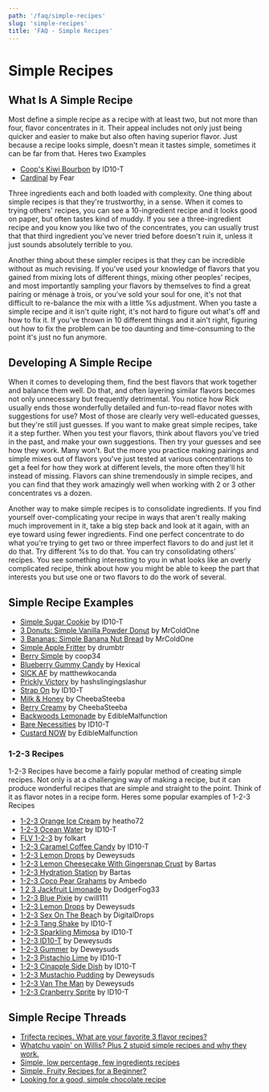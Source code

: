 ```yaml
---
path: '/faq/simple-recipes'
slug: 'simple-recipes'
title: 'FAQ - Simple Recipes'
---
```


# Simple Recipes

## What Is A Simple Recipe

Most define a simple recipe as a recipe with at least two, but not more than four, flavor concentrates in it. Their appeal includes not only just being quicker and easier to make but also often having superior flavor. Just because a recipe looks simple, doesn't mean it tastes simple, sometimes it can be far from that. Heres two Examples

- [Coop's Kiwi Bourbon](https://alltheflavors.com/recipes/21614#coop_s_kiwi_bourbon_by_id10_t) by ID10-T
- [Cardinal](https://alltheflavors.com/recipes/24962#cardinal_by_fear) by Fear

Three ingredients each and both loaded with complexity. One thing about simple recipes is that they're trustworthy, in a sense. When it comes to trying others' recipes, you can see a 10-ingredient recipe and it looks good on paper, but often tastes kind of muddy. If you see a three-ingredient recipe and you know you like two of the concentrates, you can usually trust that that third ingredient you've never tried before doesn't ruin it, unless it just sounds absolutely terrible to you.

Another thing about these simpler recipes is that they can be incredible without as much revising. If you've used your knowledge of flavors that you gained from mixing lots of different things, mixing other peoples' recipes, and most importantly sampling your flavors by themselves to find a great pairing or ménage à trois, or you've sold your soul for one, it's not that difficult to re-balance the mix with a little %s adjustment. When you taste a simple recipe and it isn't quite right, it's not hard to figure out what's off and how to fix it. If you've thrown in 10 different things and it ain't right, figuring out how to fix the problem can be too daunting and time-consuming to the point it's just no fun anymore.

## Developing A Simple Recipe

When it comes to developing them, find the best flavors that work together and balance them well. Do that, and often layering similar flavors becomes not only unnecessary but frequently detrimental. You notice how Rick usually ends those wonderfully detailed and fun-to-read flavor notes with suggestions for use? Most of those are clearly very well-educated guesses, but they're still just guesses. If you want to make great simple recipes, take it a step further. When you test your flavors, think about flavors you've tried in the past, and make your own suggestions. Then try your guesses and see how they work. Many won't. But the more you practice making pairings and simple mixes out of flavors you've just tested at various concentrations to get a feel for how they work at different levels, the more often they'll hit instead of missing. Flavors can shine tremendously in simple recipes, and you can find that they work amazingly well when working with 2 or 3 other concentrates vs a dozen.

Another way to make simple recipes is to consolidate ingredients. If you find yourself over-complicating your recipe in ways that aren't really making much improvement in it, take a big step back and look at it again, with an eye toward using fewer ingredients. Find one perfect concentrate to do what you're trying to get two or three imperfect flavors to do and just let it do that. Try different %s to do that. You can try consolidating others' recipes. You see something interesting to you in what looks like an overly complicated recipe, think about how you might be able to keep the part that interests you but use one or two flavors to do the work of several.

## Simple Recipe Examples

- [Simple Sugar Cookie](https://alltheflavors.com/recipes/10644#simple_sugar_cookie_by_id10_t) by ID10-T
- [3 Donuts: Simple Vanilla Powder Donut](https://alltheflavors.com/recipes/34669#3_donuts_simple_vanilla_powdered_donut_by_mrcoldone) by MrColdOne
- [3 Bananas: Simple Banana Nut Bread](https://alltheflavors.com/recipes/34610#3_banana_nuts_simple_banana_nut_bread_by_mrcoldone) by MrColdOne
- [Simple Apple Fritter](https://alltheflavors.com/recipes/21661#simple_apple_fritter_by_drumbtr) by drumbtr
- [Berry Simple](https://alltheflavors.com/recipes/29959#berry_simple_by_coop34) by coop34
- [Blueberry Gummy Candy](https://alltheflavors.com/recipes/181005#blueberry_gummy_candy_v2_by_hexical) by Hexical
- [SICK AF](https://alltheflavors.com/recipes/22099#sick_af_by_matthewkocanda) by matthewkocanda
- [Prickly Victory](https://alltheflavors.com/recipes/37881#prickly_victory_by_hashslingingslashur) by hashslingingslashur
- [Strap On](https://alltheflavors.com/recipes/6487#strap_on_by_id10_t) by ID10-T
- [Milk &amp; Honey](https://alltheflavors.com/recipes/13546#milk_honey_by_cheebasteeba) by CheebaSteeba
- [Berry Creamy](https://alltheflavors.com/recipes/7840#berry_creamy_by_cheebasteeba) by CheebaSteeba
- [Backwoods Lemonade](https://alltheflavors.com/recipes/17882#backwoods_lemonade_by_ediblemalfunction) by EdibleMalfunction
- [Bare Necessities](https://alltheflavors.com/recipes/26487#bare_necessities_by_id10_t) by ID10-T
- [Custard NOW](https://alltheflavors.com/recipes/73934#custard_now_by_ediblemalfunction) by EdibleMalfunction

### 1-2-3 Recipes

1-2-3 Recipes have become a fairly popular method of creating simple recipes. Not only is at a challenging way of making a recipe, but it can produce wonderful recipes that are simple and straight to the point. Think of it as flavor notes in a recipe form. Heres some popular examples of 1-2-3 Recipes

- [1-2-3 Orange Ice Cream](https://alltheflavors.com/recipes/95158#1_2_3_orange_ice_cream_by_heatho72) by heatho72
- [1-2-3 Ocean Water](https://alltheflavors.com/recipes/94826#1_2_3_ocean_water_by_id10_t) by ID10-T
- [FLV 1-2-3](https://alltheflavors.com/recipes/91493#flv_123_by_folkart) by folkart
- [1-2-3 Caramel Coffee Candy](https://alltheflavors.com/recipes/92920#1_2_3_caramel_coffee_candy_by_id10_t) by ID10-T
- [1-2-3 Lemon Drops](https://alltheflavors.com/recipes/92230#123_lemon_drops_theyearinmixing_by_deweysuds) by Deweysuds
- [1-2-3 Lemon Cheesecake With Gingersnap Crust](https://alltheflavors.com/recipes/91410#1_2_3_lemon_cheesecake_with_gingersnap_crust_by_bartas) by Bartas
- [1-2-3 Hydration Station](https://alltheflavors.com/recipes/91409#1_2_3_hydration_station_by_bartas) by Bartas
- [1-2-3 Coco Pear Grahams](https://alltheflavors.com/recipes/91261#1_2_3_coco_pear_grahams_diydownundermarchchallenge_by_ambedo) by Ambedo
- [1 2 3 Jackfruit Limonade](https://alltheflavors.com/recipes/91043#1_2_3_jackfruit_limonade_by_dodgerfog33) by DodgerFog33
- [1-2-3 Blue Pixie](https://alltheflavors.com/recipes/90796#1_2_3_blue_pixie_by_cwill111) by cwill111
- [1-2-3 Lemon Drops](https://alltheflavors.com/recipes/92230#123_lemon_drops_theyearinmixing_by_deweysuds) by Deweysuds
- [1-2-3 Sex On The Beac](https://alltheflavors.com/recipes/90778#1_2_3_sex_on_the_beach_by_digitaldrops)h by DigitalDrops
- [1-2-3 Tang Shake](https://alltheflavors.com/recipes/90403#1_2_3_tang_shake_by_id10_t) by ID10-T
- [1-2-3 Sparkling Mimosa](https://alltheflavors.com/recipes/90487#1_2_3_sparkling_mimosa_by_id10_t) by ID10-T
- [1-2-3 ID10-T](https://alltheflavors.com/recipes/90215#1_2_3_id10t_theyearinmixing_by_deweysuds) by Deweysuds
- [1-2-3 Gummer](https://alltheflavors.com/recipes/88794#1_2_3_gummer_by_deweysuds) by Deweysuds
- [1-2-3 Pistachio Lime](https://alltheflavors.com/recipes/87984#1_2_3_pistachio_lime_by_id10_t) by ID10-T
- [1-2-3 Cinapple Side Dish](https://alltheflavors.com/recipes/87943#1_2_3_cinapple_side_dish_by_id10_t) by ID10-T
- [1-2-3 Mustachio Pudding](https://alltheflavors.com/recipes/87751#1_2_3_mustachio_pudding_by_deweysuds) by Deweysuds
- [1-2-3 Van The Man](https://alltheflavors.com/recipes/79281#1_2_3_van_the_man_by_deweysuds) by Deweysuds
- [1-2-3 Cranberry Sprite](https://alltheflavors.com/recipes/86917#1_2_3_cranberry_sprite_by_id10_t) by ID10-T

## Simple Recipe Threads

- [Trifecta recipes. What are your favorite 3 flavor recipes?](https://redd.it/5twj7n)
- [Whatchu vapin' on Willis? Plus 2 stupid simple recipes and why they work.](https://redd.it/7e25ki)
- [Simple, low percentage, few ingredients recipes](https://redd.it/6qjd97)
- [Simple, Fruity Recipes for a Beginner?](https://www.reddit.com/r/DIY_eJuice/comments/d9pjtm/any_simple_fruity_recipes_for_a_beginner/)
- [Looking for a good, simple chocolate recipe](https://www.reddit.com/r/DIY_eJuice/comments/cp96nk/looking_for_a_good_and_simple_chocolate_recipe/)

